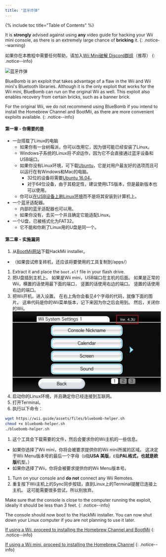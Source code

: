 ```yaml
---
title: "蓝牙炸弹"
---
```


{% include toc title="Table of Contents" %}

It is **strongly** advised against using **any** video guide for hacking your Wii mini console, as there is an extremely large chance of **bricking** it.
{: .notice--warning}

如果你在本教程中需要任何帮助，请加入[Wii Mini破解 Discord群组](https://discord.gg/6ryxnkS)（推荐）
{: .notice--info}

![蓝牙炸弹](/images/bluebomb.png)

BlueBomb is an exploit that takes advantage of a flaw in the Wii and Wii mini's Bluetooth libraries. Although it is the only exploit that works for the Wii mini, BlueBomb can run on the original Wii as well. This exploit also enables recovery from certain bricks, such as a banner brick.

For the original Wii, we do not recommend using BlueBomb if you intend to install the Homebrew Channel and BootMii, as there are more convenient exploits available.
{: .notice--info}

#### 第一章 - 你需要的是
- 一台搭载了Linux的电脑
  - 如果你有一台树莓派，你可以改用它，因为很可能已经安装了Linux。
  - Windows子系统的Linux将*不会*运作，因为它不会直接通过蓝牙设备和USB端口。
  - 如果你没有Linux环境，可下载[Ubuntu](https://ubuntu.com/download/desktop)，它是对用户最友好的选项而且可以运行在有Windows和Mac的电脑。
    - 32位的设备将需要[Ubuntu 16.04](http://releases.ubuntu.com/16.04/)。
    - 对于64位设备，由于其稳定性，建议使用LTS版本，但是最新版本也可以使用。
  - 你可以[在USB设备上刷Linux环境](https://ubuntu.com/tutorials/tutorial-create-a-usb-stick-on-windows#1-overview)而不是将其安装到计算机上。
- 一个蓝牙适配器。
  - 内部的蓝牙适配器也可以用。
  - 如果你没有，去买一个并且确定它能适配Linux。
- 一个U盘，已被格式化为FAT32。
  - 它不能和你刷了Linux用的U盘是同一个。

#### 第二章 - 实施漏洞
1. 从[BootMii网站](https://bootmii.org/download/)下载HackMii installer。
- （如果尝试修复砖机，还应该将要使用的工具复制到/apps/）
1. Extract it and place the `boot.elf` file in your flash drive.
1. 把U盘插到主机上。 如果是Wii mini，USB端口在主机的后面。 如果是正常的Wii，横置的话使用最下面的端口， 竖置的话使用右边的端口。 竖置的话使用右边的端口。
1. 把Wii开机，进入设置。 在右上角你会看见4个字母的代码，就像下面的图片。 这串代码是你的Wii菜单版本，记下来因为你之后会用到。 然后，关闭你的Wii。 ![系统彩蛋版本号](/images/Wii/SystemMenuVersion.png)
1. 启动你的Linux环境，并且确定你已经连接到互联网。
1. 打开Terminal。
1. 执行以下命令：
```bash
wget https://wii.guide/assets/files/bluebomb-helper.sh
chmod +x bluebomb-helper.sh
./bluebomb-helper.sh
```
1. 这个工具会下载需要的文件，然后会要求你的Wii主机的一些信息。
  - 如果你选择了Wii mini，你将会被要求提供你的Wii mini所属的区域。 这决定于Wii Menu版本号的最后一个字母（`U`指**USA 美版**，`E`指**PAL格式，也就是欧版**机型。）
  - 如果你选择了Wii，你将会被要求提供你的Wii Menu版本号。
1. Turn on your console and **do not** connect any Wii Remotes.
1. 重复按下Wii主机上的Sync同步按钮，直到Linux上的Terminal提醒已连接上主机。 这可能需要很多尝试，所以别放弃。

Make sure that the console is close to the computer running the exploit, ideally it should be less than 3 feet.
{: .notice--info}

The console should now boot to the HackMii installer. You can now shut down your Linux computer if you are not planning to use it later.

[If using a Wii, proceed to installing the Homebrew Channel and BootMii](hbc)
{: .notice--info}

[If using a Wii mini, proceed to installing the Homebrew Channel](hbc-mini)
{: .notice--info}
